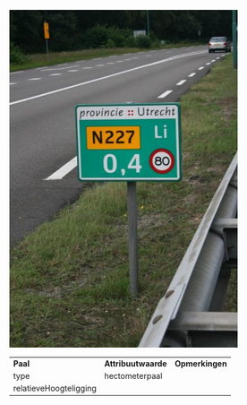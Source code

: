 ![hectometerpaal.JPG](media/7c9dd9d8b1262ab0baaed2594dbfc54edc05ed2a.jpg)

|                        |                     |                 |
|------------------------|---------------------|-----------------|
| **Paal**               | **Attribuutwaarde** | **Opmerkingen** |
| type                   | hectometerpaal      |                 |
| relatieveHoogteligging |                     |                 |
